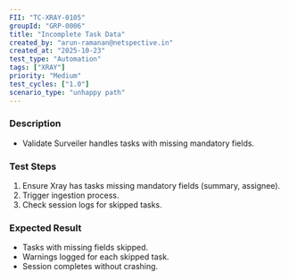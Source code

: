 ```yaml
---
FII: "TC-XRAY-0105"
groupId: "GRP-0006"
title: "Incomplete Task Data"
created_by: "arun-ramanan@netspective.in"
created_at: "2025-10-23"
test_type: "Automation"
tags: ["XRAY"]
priority: "Medium"
test_cycles: ["1.0"]
scenario_type: "unhappy path"
---
```

### Description
- Validate Surveiler handles tasks with missing mandatory fields.

### Test Steps
1. Ensure Xray has tasks missing mandatory fields (summary, assignee).  
2. Trigger ingestion process.  
3. Check session logs for skipped tasks.  

### Expected Result
- Tasks with missing fields skipped.  
- Warnings logged for each skipped task.  
- Session completes without crashing.

